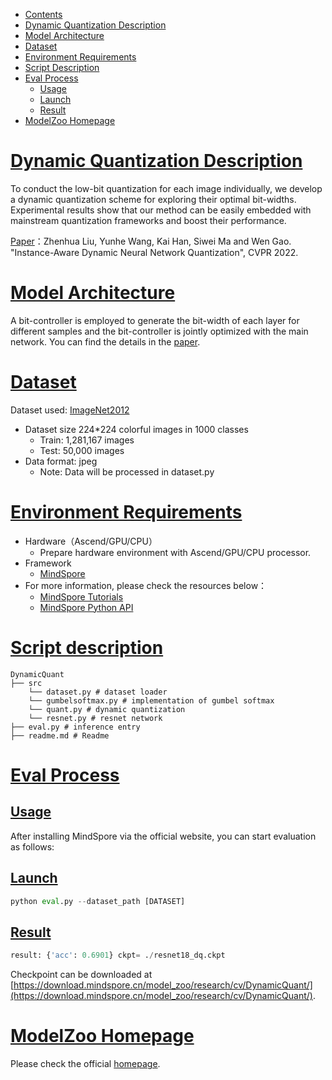 - [Contents](#contents)
- [Dynamic Quantization Description](#dynamic-quantization-description)
- [Model Architecture](#model-architecture)
- [Dataset](#dataset)
- [Environment Requirements](#environment-requirements)
- [Script Description](#script-description)
- [Eval Process](#eval-process)
    - [Usage](#usage)
    - [Launch](#launch)
    - [Result](#result)
- [ModelZoo Homepage](#modelzoo-homepage)

# [Dynamic Quantization Description](#contents)

To conduct the low-bit quantization for each image individually, we develop a dynamic quantization scheme for exploring their optimal bit-widths. Experimental results show that our method can be easily embedded with mainstream quantization frameworks and boost their performance.

[Paper](https://openaccess.thecvf.com/content/CVPR2022/papers/Liu_Instance-Aware_Dynamic_Neural_Network_Quantization_CVPR_2022_paper.pdf)：Zhenhua Liu, Yunhe Wang, Kai Han, Siwei Ma and Wen Gao. "Instance-Aware Dynamic Neural Network Quantization", CVPR 2022.

# [Model Architecture](#contents)

A bit-controller is employed to generate the bit-width of each layer for different samples and the bit-controller is jointly optimized with the main network. You can find the details in the [paper](https://openaccess.thecvf.com/content/CVPR2022/papers/Liu_Instance-Aware_Dynamic_Neural_Network_Quantization_CVPR_2022_paper.pdf).

# [Dataset](#contents)

Dataset used: [ImageNet2012](http://www.image-net.org/)

- Dataset size 224\*224 colorful images in 1000 classes
    - Train: 1,281,167 images
    - Test: 50,000 images
- Data format: jpeg
    - Note: Data will be processed in dataset.py

# [Environment Requirements](#contents)

- Hardware（Ascend/GPU/CPU）
    - Prepare hardware environment with Ascend/GPU/CPU processor.
- Framework
    - [MindSpore](https://www.mindspore.cn/install/en)
- For more information, please check the resources below：
    - [MindSpore Tutorials](https://www.mindspore.cn/tutorials/en/master/index.html)
    - [MindSpore Python API](https://www.mindspore.cn/docs/en/master/api_python/mindspore.html)

# [Script description](#contents)

```text
DynamicQuant
├── src
    └── dataset.py # dataset loader
    └── gumbelsoftmax.py # implementation of gumbel softmax
    └── quant.py # dynamic quantization
    └── resnet.py # resnet network
├── eval.py # inference entry
├── readme.md # Readme
```

# [Eval Process](#contents)

## [Usage](#contents)

After installing MindSpore via the official website, you can start evaluation as follows:

## [Launch](#contents)

  ```python
  python eval.py --dataset_path [DATASET]
  ```

## [Result](#contents)

  ```python
  result: {'acc': 0.6901} ckpt= ./resnet18_dq.ckpt
  ```

 Checkpoint can be downloaded at [https://download.mindspore.cn/model_zoo/research/cv/DynamicQuant/](https://download.mindspore.cn/model_zoo/research/cv/DynamicQuant/).

# [ModelZoo Homepage](#contents)  

 Please check the official [homepage](https://gitee.com/mindspore/models).  
